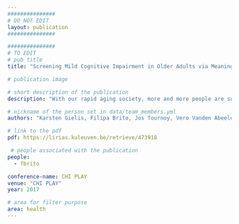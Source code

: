 ```yaml
---
###############
# DO NOT EDIT
layout: publication
###############

###############
# TO EDIT
# pub title
title: "Screening Mild Cognitive Impairment in Older Adults via Meaningful Play"

# publication image

# short description of the publication
description: "With our rapid aging society, more and more people are suffering from dementia. This increase puts a great strain on the healthcare sector, as well in cost as manpower. This calls for research of reliable and regular assessments that can screen for Mild Cognitive Impairment (MCI), the precursor to dementia. We see that this call is answered with more and more cognitive screening games being developed. However, most of these games are based on existing tests, often lacking in adherence and enticing gameplay. This paper discusses the possibilities of meaningful play, and more specifically, Klondike Solitaire, as a cognitive screening test. We report on the results of an analysis of player actions in Solitaire with 3 health professionals that are experts in the domain of MCI. Results suggest that Klondike Solitaire can be used for such an assessment, and that this would be a valuable additional tool for longitudinal assessment."

# nickname of the person set in data/team_members.yml
authors: "Karsten Gielis, Filipa Brito, Jos Tournoy, Vero Vanden Abeele"

# link to the pdf
pdf: https://lirias.kuleuven.be/retrieve/473918

 # people associated with the publication
people:
  - fbrito

conference-name: CHI PLAY
venue: "CHI PLAY"
year: 2017

# area for filter purpose
area: health
---
```

